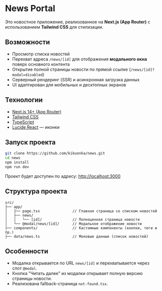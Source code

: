 # News Portal

Это новостное приложение, реализованное на **Next.js (App Router)** с использованием **Tailwind CSS** для стилизации.

## Возможности

- Просмотр списка новостей
- Перехват адреса `/news/[id]` для отображения **модального окна** поверх основного контента
- Открытие полной страницы новости по прямой ссылке (`/news/[id]?modal=disabled`)
- Серверный рендеринг (SSR) и асинхронная загрузка данных
- UI адаптирован для мобильных и десктопных экранов

## Технологии

- [Next.js 14+ (App Router)](https://nextjs.org/docs)
- [Tailwind CSS](https://tailwindcss.com/)
- [TypeScript](https://www.typescriptlang.org/)
- [Lucide React](https://lucide.dev/) — иконки

## Запуск проекта

```bash
git clone https://github.com/kikuonka/news.git
cd news
npm install
npm run dev
````

Проект будет доступен по адресу: [http://localhost:3000](http://localhost:3000)

## Структура проекта

```
src/
├── app/
│   ├── page.tsx               // Главная страница со списком новостей
│   ├── news/
│   │   └── [id]/              // Полноценная страница новости
│   └── @modal/news/[id]/      // Модальное отображение новости
├── components/                // Кастомные компоненты (кнопки, теги и пр.)
├── data/news.ts               // Моковые данные (список новостей)
```

## Особенности

* Модалка открывается по URL `news/[id]` и перехватывается через слот `@modal`.
* Кнопка "Читать далее" из модалки открывает полную версию страницы новости.
* Реализована fallback-страница `not-found.tsx`.
